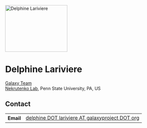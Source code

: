 <div class='float-right'>
<a href='/src/people/delphine-lariviere/index.md'>
<img src="/src/galaxy-team/DelphineLariviere.jpg" alt="Delphine Lariviere" width="200" height="150" />
</a>
</div>

# Delphine Lariviere

[Galaxy Team](/src/galaxy-team/index.md)<br />
[Nekrutenko Lab](http://nekrut.bx.psu.edu/), Penn State University, PA, US
<br />

## Contact

<table>
  <tr>
    <th> Email </th>
    <td> <a href="mailto:delphine DOT lariviere AT galaxyproject DOT org">delphine DOT lariviere AT galaxyproject DOT org</a> </td>
  </tr>
</table>
